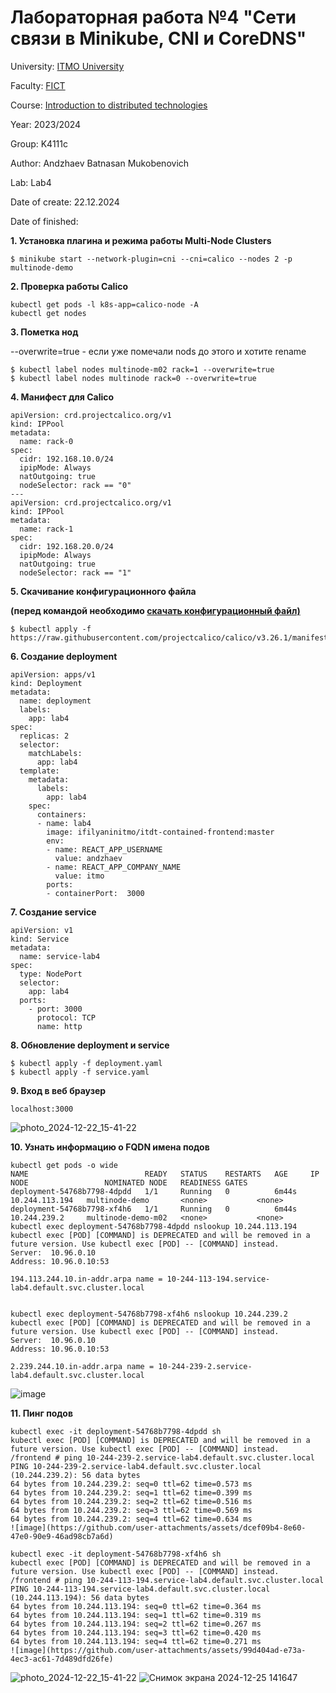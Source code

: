 # Лабораторная работа №4 "Сети связи в Minikube, CNI и CoreDNS"

University: [ITMO University](https://itmo.ru/ru/)

Faculty: [FICT](https://fict.itmo.ru)

Course: [Introduction to distributed technologies](https://github.com/itmo-ict-faculty/introduction-to-distributed-technologies)

Year: 2023/2024

Group: K4111c

Author: Andzhaev Batnasan Mukobenovich

Lab: Lab4

Date of create: 22.12.2024

Date of finished: 

**1. Установка плагина и режима работы Multi-Node Clusters**
```
$ minikube start --network-plugin=cni --cni=calico --nodes 2 -p multinode-demo
```
**2. Проверка работы Calico**

```
kubectl get pods -l k8s-app=calico-node -A
kubectl get nodes
```

**3. Пометка нод** 

--overwrite=true - если уже помечали nods до этого и хотите rename

```
$ kubectl label nodes multinode-m02 rack=1 --overwrite=true
$ kubectl label nodes multinode rack=0 --overwrite=true 
```

**4. Манифест для Calico**

```
apiVersion: crd.projectcalico.org/v1
kind: IPPool
metadata:
  name: rack-0
spec:
  cidr: 192.168.10.0/24
  ipipMode: Always
  natOutgoing: true
  nodeSelector: rack == "0"
---
apiVersion: crd.projectcalico.org/v1
kind: IPPool
metadata:
  name: rack-1
spec:
  cidr: 192.168.20.0/24
  ipipMode: Always
  natOutgoing: true
  nodeSelector: rack == "1"
```

**5. Скачивание конфигурационного файла**

**(перед командой необходимо [скачать конфигурационный файл)](https://github.com/projectcalico/calico/blob/master/manifests/calicoctl.yaml)**
```
$ kubectl apply -f https://raw.githubusercontent.com/projectcalico/calico/v3.26.1/manifests/calico.yaml
```

**6. Создание deployment**
```
apiVersion: apps/v1
kind: Deployment
metadata:
  name: deployment
  labels:
    app: lab4
spec:
  replicas: 2
  selector: 
    matchLabels:
      app: lab4
  template:
    metadata:
      labels:
        app: lab4
    spec:
      containers:
      - name: lab4
        image: ifilyaninitmo/itdt-contained-frontend:master
        env:
        - name: REACT_APP_USERNAME
          value: andzhaev
        - name: REACT_APP_COMPANY_NAME
          value: itmo
        ports:
        - containerPort:  3000

```

**7. Создание service**
```
apiVersion: v1
kind: Service
metadata:
  name: service-lab4
spec:
  type: NodePort
  selector:
    app: lab4
  ports:
    - port: 3000
      protocol: TCP
      name: http
```

**8. Обновление deployment и service**
```
$ kubectl apply -f deployment.yaml
$ kubectl apply -f service.yaml
```

**9. Вход в веб браузер**
```
localhost:3000
```

![photo_2024-12-22_15-41-22](https://github.com/user-attachments/assets/7cac1ab2-80ef-44d6-9954-a4d7f2d14dd4)



**10. Узнать информацию о FQDN имена подов**
```
kubectl get pods -o wide
NAME                          READY   STATUS    RESTARTS   AGE     IP               NODE                 NOMINATED NODE   READINESS GATES
deployment-54768b7798-4dpdd   1/1     Running   0          6m44s   10.244.113.194   multinode-demo       <none>           <none>
deployment-54768b7798-xf4h6   1/1     Running   0          6m44s   10.244.239.2     multinode-demo-m02   <none>           <none>
kubectl exec deployment-54768b7798-4dpdd nslookup 10.244.113.194
kubectl exec [POD] [COMMAND] is DEPRECATED and will be removed in a future version. Use kubectl exec [POD] -- [COMMAND] instead.
Server:  10.96.0.10
Address: 10.96.0.10:53

194.113.244.10.in-addr.arpa name = 10-244-113-194.service-lab4.default.svc.cluster.local


kubectl exec deployment-54768b7798-xf4h6 nslookup 10.244.239.2
kubectl exec [POD] [COMMAND] is DEPRECATED and will be removed in a future version. Use kubectl exec [POD] -- [COMMAND] instead.
Server:  10.96.0.10
Address: 10.96.0.10:53

2.239.244.10.in-addr.arpa name = 10-244-239-2.service-lab4.default.svc.cluster.local
```

![image](https://github.com/user-attachments/assets/e6a5140e-bad2-466d-af22-7053a912fe44)


**11. Пинг подов**
```
kubectl exec -it deployment-54768b7798-4dpdd sh
kubectl exec [POD] [COMMAND] is DEPRECATED and will be removed in a future version. Use kubectl exec [POD] -- [COMMAND] instead.
/frontend # ping 10-244-239-2.service-lab4.default.svc.cluster.local
PING 10-244-239-2.service-lab4.default.svc.cluster.local (10.244.239.2): 56 data bytes
64 bytes from 10.244.239.2: seq=0 ttl=62 time=0.573 ms
64 bytes from 10.244.239.2: seq=1 ttl=62 time=0.399 ms
64 bytes from 10.244.239.2: seq=2 ttl=62 time=0.516 ms
64 bytes from 10.244.239.2: seq=3 ttl=62 time=0.569 ms
64 bytes from 10.244.239.2: seq=4 ttl=62 time=0.634 ms
![image](https://github.com/user-attachments/assets/dcef09b4-8e60-47e0-90e9-46ad98cb7a6d)

kubectl exec -it deployment-54768b7798-xf4h6 sh
kubectl exec [POD] [COMMAND] is DEPRECATED and will be removed in a future version. Use kubectl exec [POD] -- [COMMAND] instead.
/frontend # ping 10-244-113-194.service-lab4.default.svc.cluster.local
PING 10-244-113-194.service-lab4.default.svc.cluster.local (10.244.113.194): 56 data bytes
64 bytes from 10.244.113.194: seq=0 ttl=62 time=0.364 ms
64 bytes from 10.244.113.194: seq=1 ttl=62 time=0.319 ms
64 bytes from 10.244.113.194: seq=2 ttl=62 time=0.267 ms
64 bytes from 10.244.113.194: seq=3 ttl=62 time=0.420 ms
64 bytes from 10.244.113.194: seq=4 ttl=62 time=0.271 ms
![image](https://github.com/user-attachments/assets/99d404ad-e73a-4ec3-ac61-7d489dfd26fe)

```
![photo_2024-12-22_15-41-22](https://github.com/user-attachments/assets/af07659b-2437-411d-a90b-1bf4a18945ca)
![Снимок экрана 2024-12-25 141647](https://github.com/user-attachments/assets/b748b6d7-9490-46e9-b1d4-60bc1349da9b)

